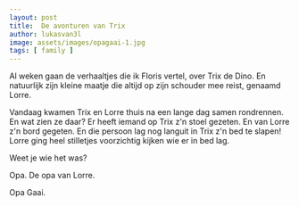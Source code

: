 ```yaml
---
layout: post
title:  De avonturen van Trix
author: lukasvan3l
image: assets/images/opagaai-1.jpg
tags: [ family ]
---
```


Al weken gaan de verhaaltjes die ik Floris vertel, over Trix de Dino. En natuurlijk zijn kleine maatje die altijd op zijn schouder mee reist, genaamd Lorre.

Vandaag kwamen Trix en Lorre thuis na een lange dag samen rondrennen. En wat zien ze daar? Er heeft iemand op Trix z'n stoel gezeten. En van Lorre z'n bord gegeten. En die persoon lag nog languit in Trix z'n bed te slapen! Lorre ging heel stilletjes voorzichtig kijken wie er in bed lag.

Weet je wie het was?

Opa. De opa van Lorre.

Opa Gaai.
